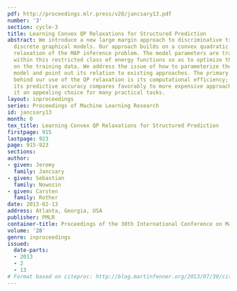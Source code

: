```yaml
---
pdf: http://proceedings.mlr.press/v28/jancsary13.pdf
number: '3'
section: cycle-3
title: Learning Convex QP Relaxations for Structured Prediction
abstract: We introduce a new large margin approach to discriminative training of intractable
  discrete graphical models. Our approach builds on a convex quadratic programming
  relaxation of the MAP inference problem. The model parameters are trained directly
  within this restricted class of energy functions so as to optimize the predictions
  on the training data. We address the issue of how to parameterize the resulting
  model and point out its relation to existing approaches. The primary motivation
  behind our use of the QP relaxation is its computational efficiency; yet, empirically,
  its predictive accuracy compares favorably to more expensive approaches. This makes
  it an appealing choice for many practical tasks.
layout: inproceedings
series: Proceedings of Machine Learning Research
id: jancsary13
month: 0
tex_title: Learning Convex QP Relaxations for Structured Prediction
firstpage: 915
lastpage: 923
page: 915-923
sections: 
author:
- given: Jeremy
  family: Jancsary
- given: Sebastian
  family: Nowozin
- given: Carsten
  family: Rother
date: 2013-02-13
address: Atlanta, Georgia, USA
publisher: PMLR
container-title: Proceedings of the 30th International Conference on Machine Learning
volume: '28'
genre: inproceedings
issued:
  date-parts:
  - 2013
  - 2
  - 13
# Format based on citeproc: http://blog.martinfenner.org/2013/07/30/citeproc-yaml-for-bibliographies/
---
```

